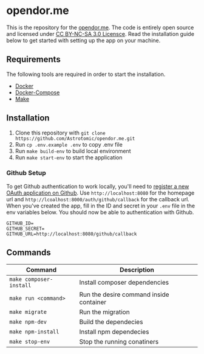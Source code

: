 # opendor.me

This is the repository for the [opendor.me](http://opendor.me). The code is entirely open source and licensed under [CC BY-NC-SA 3.0 Licensce](LICENSE.md). Read the installation guide below to get started with setting up the app on your machine.

## Requirements

The following tools are required in order to start the installation.

- [Docker](https://docs.docker.com/get-docker/)
- [Docker-Compose](https://docs.docker.com/compose/install/)
- [Make](https://www.gnu.org/software/make/)

## Installation

1. Clone this repository with `git clone https://github.com/Astrotomic/opendor.me.git`
2. Run `cp .env.example .env` to copy .env file
3. Run `make build-env` to build local environment
4. Run `make start-env` to start the application

### Github Setup

To get Github authentication to work locally, you'll need to [register a new OAuth application on Github](https://github.com/settings/applications/new). Use `http://localhost:8080` for the homepage url and `http://lcoalhost:8000/auth/github/callback` for the callback url. When you've created the app, fill in the ID and secret in your `.env` file in the env variables below. You should now be able to authentication with Github.

```
GITHUB_ID=
GITHUB_SECRET=
GITHUB_URL=http://localhost:8080/github/callback
```

## Commands

Command | Description
--- | ---
`make composer-install` | Install composer dependencies
`make run <command>` | Run the desire command inside container
`make migrate` | Run the migration
`make npm-dev` | Build the dependecies
`make npm-install` | Install npm dependecies
`make stop-env` | Stop the running conatiners
